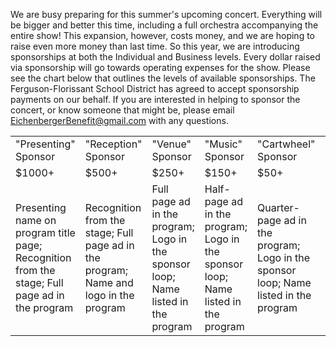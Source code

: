 We are busy preparing for this summer's upcoming concert. Everything will be bigger and better this time, including a full orchestra accompanying the entire show! This expansion, however, costs money, and we are hoping to raise even more money than last time. So this year, we are introducing sponsorships at both the Individual and Business levels. Every dollar raised via sponsorship will go towards operating expenses for the show. Please see the chart below that outlines the levels of available sponsorships. The Ferguson-Florissant School District has agreed to accept sponsorship payments on our behalf. If you are interested in helping to sponsor the concert, or know someone that might be, please email <a href="mailto:eichenbergerbenefit@gmail.com">EichenbergerBenefit@gmail.com</a> with any questions.

<table>
  <tr>
    <td>"Presenting" Sponsor</td>
    <td>"Reception" Sponsor</td>
    <td>"Venue" Sponsor</td>
    <td>"Music" Sponsor</td>
    <td>"Cartwheel" Sponsor</td>
    <td>"Community Partners"</td>
  </tr>
  <tr>
    <td>$1000+</td>
    <td>$500+</td>
    <td>$250+</td>
    <td>$150+</td>
    <td>$50+</td>
    <td>$1-49+</td>
  </tr>
  <tr>
    <td>Presenting name on program title page; Recognition from the stage; Full page ad in the program</td>
  <td>Recognition from the stage; Full page ad in the program; Name and logo in the program</td>
  <td>Full page ad in the program; Logo in the sponsor loop; Name listed in the program</td>
  <td>Half-page ad in the program; Logo in the sponsor loop; Name listed in the program</td>
  <td>Quarter-page ad in the program; Logo in the sponsor loop; Name listed in the program</td>
  <td>Logo in the sponsor loop; Name listed in the program</td>
  </tr>
</table>
